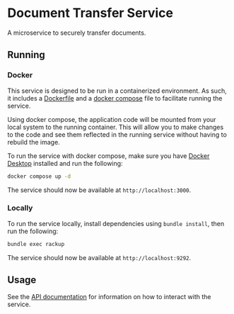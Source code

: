# Document Transfer Service

A microservice to securely transfer documents.

## Running

### Docker

This service is designed to be run in a containerized environment. As such, it
includes a [Dockerfile] and a [docker compose] file to facilitate running the
service.

Using docker compose, the application code will be mounted from your local
system to the running container. This will allow you to make changes to the
code and see them reflected in the running service without having to rebuild the
image.

To run the service with docker compose, make sure you have [Docker Desktop]
installed and run the following:

```sh
docker compose up -d
```

The service should now be available at `http://localhost:3000`.

### Locally

To run the service locally, install dependencies using `bundle install`, then
run the following:

```sh
bundle exec rackup
```

The service should now be available at `http://localhost:9292`.

## Usage

See the [API documentation][api] for information on how to interact with the
service.

[api]: ./doc/api.md
[Dockerfile]: ./Dockerfile
[docker compose]: ./docker-compose.yaml
[Docker Desktop]: https://docs.docker.com/desktop/

